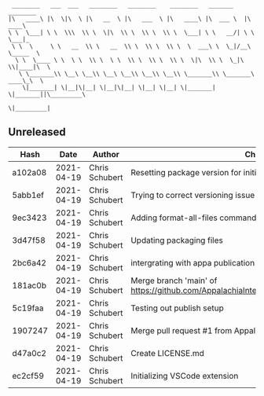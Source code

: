 ```
 ________   ___  ___   ________   ________    ________   _______    ________      
|\   ____\ |\  \|\  \ |\   __  \ |\   ___  \ |\   ____\ |\  ___ \  |\   ____\     
\ \  \___| \ \  \\\  \\ \  \|\  \\ \  \\ \  \\ \  \___| \ \   __/| \ \  \___|_    
 \ \  \     \ \   __  \\ \   __  \\ \  \\ \  \\ \  \  ___\ \  \_|/__\ \_____  \   
  \ \  \____ \ \  \ \  \\ \  \ \  \\ \  \\ \  \\ \  \|\  \\ \  \_|\ \\|____|\  \  
   \ \_______\\ \__\ \__\\ \__\ \__\\ \__\\ \__\\ \_______\\ \_______\ ____\_\  \ 
    \|_______| \|__|\|__| \|__|\|__| \|__| \|__| \|_______| \|_______||\_________\
                                                                      \|_________|
```
## Unreleased
| Hash | Date | Author | Changes |
|------|------|--------|---------|
| a102a08 | 2021-04-19 | Chris Schubert | Resetting package version for initial publish |
| 5abb1ef | 2021-04-19 | Chris Schubert | Trying to correct versioning issue by publishing v0.1.0 |
| 9ec3423 | 2021-04-19 | Chris Schubert | Adding format-all-files command to vscode |
| 3d47f58 | 2021-04-19 | Chris Schubert | Updating packaging files |
| 2bc6a42 | 2021-04-19 | Chris Schubert | intergrating with appa publication flow. |
| 181ac0b | 2021-04-19 | Chris Schubert | Merge branch 'main' of https://github.com/AppalachiaInteractive/com.appalachia.vscode.appa |
| 5c19faa | 2021-04-19 | Chris Schubert | Testing out publish setup |
| 1907247 | 2021-04-19 | Chris Schubert | Merge pull request #1 from AppalachiaInteractive/add-license-1 |
| d47a0c2 | 2021-04-19 | Chris Schubert | Create LICENSE.md |
| ec2cf59 | 2021-04-19 | Chris Schubert | Initializing VSCode extension |
